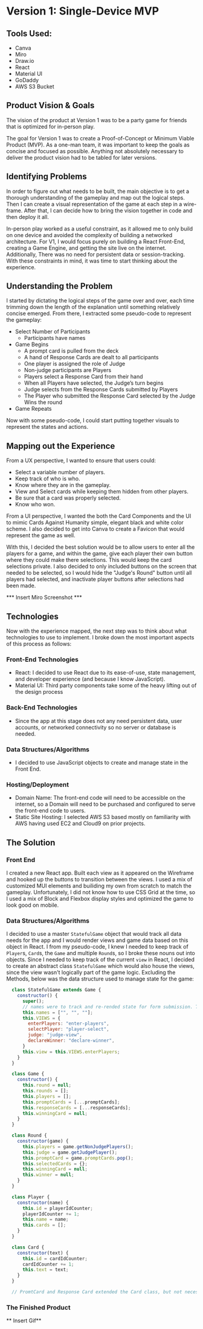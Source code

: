 # Version 1: Single-Device MVP

## Tools Used:
- Canva
- Miro
- Draw.io
- React
- Material UI
- GoDaddy
- AWS S3 Bucket

## Product Vision & Goals
The vision of the product at Version 1 was to be a party game for friends that is optimized for in-person play.

The goal for Version 1 was to create a Proof-of-Concept or Minimum Viable Product (MVP). As a one-man team, it was important to keep the goals as concise and focused as possible. Anything not absolutely necessary to deliver the product vision had to be tabled for later versions.  

## Identifying Problems
In order to figure out what needs to be built, the main objective is to get a thorough understanding of the gameplay and map out the logical steps. Then I can create a visual representation of the game at each step in a wire-frame.  After that, I can decide how to bring the vision together in code and then deploy it all.

In-person play worked as a useful constraint, as it allowed me to only build on one device and avoided the complexity of building a networked architecture. For V1, I would focus purely on building a React Front-End, creating a Game Engine, and getting the site live on the internet. Additionally, There was no need for persistent data or session-tracking.  With these constraints in mind, it was time to start thinking about the experience.

## Understanding the Problem
I started by dictating the logical steps of the game over and over, each time trimming down the length of the explanation until something relatively concise emerged. From there, I extracted some pseudo-code to represent the gameplay:

- Select Number of Participants
  -	Participants have names
- Game Begins
  -	A prompt card is pulled from the deck
  -	A hand of Response Cards are dealt to all participants
  -	One player is assigned the role of Judge
  -	Non-judge participants are Players
  -	Players select a Response Card from their hand
  -	When all Players have selected, the Judge’s turn begins
  -	Judge selects from the Response Cards submitted by Players
  -	The Player who submitted the Response Card selected by the Judge Wins the round
- Game Repeats

Now with some pseudo-code, I could start putting together visuals to represent the states and actions.

## Mapping out the Experience
From a UX perspective, I wanted to ensure that users could:

-	Select a variable number of players.
-	Keep track of who is who.
-	Know where they are in the gameplay.
-	View and Select cards while keeping them hidden from other players.
-	Be sure that a card was properly selected.
-	Know who won.

From a UI perspective, I wanted the both the Card Components and the UI to mimic Cards Against Humanity simple, elegant black and white color scheme. I also decided to get into Canva to create a Favicon that would represent the game as well.

With this, I decided the best solution would be to allow users to enter all the players for a game, and within the game, give each player their own button where they could make there selections. This would keep the card selections private. I also decided to only included buttons on the screen that needed to be selected, so I would hide the "Judge's Round" button until all players had selected, and inactivate player buttons after selections had been made.

*** Insert Miro Screenshot ***

## Technologies
Now with the experience mapped, the next step was to think about what technologies to use to implement. I broke down the most important aspects of this process as follows:

###	Front-End Technologies
- React: I decided to use React due to its ease-of-use, state management, and developer experience (and because I know JavaScript). 
- Material UI: Third party components take some of the heavy lifting out of the design process

### Back-End Technologies
- Since the app at this stage does not any need persistent data, user accounts, or networked connectivity so no server or database is needed.

### Data Structures/Algorithms
- I decided to use JavaScript objects to create and manage state in the Front End.

### Hosting/Deployment
- Domain Name: The front-end code will need to be accessible on the internet, so a Domain will need to be purchased and configured to serve the front-end code to users.  
- Static Site Hosting: I selected AWS S3 based mostly on familiarity with AWS having used EC2 and Cloud9 on prior projects.


## The Solution

### Front End
I created a new React app. Built each view as it appeared on the Wireframe and hooked up the buttons to transition between the views. I used a mix of customized MUI elements and builiding my own from scratch to match the gameplay.  Unfortunately, I did not know how to use CSS Grid at the time, so I used a mix of Block and Flexbox display styles and optimized the game to look good on mobile.

### Data Structures/Algorithms
I decided to use a master `StatefulGame` object that would track all data needs for the app and I would render views and game data based on this object in React.  I from my pseudo-code, I knew I needed to keep track of `Player`s, `Card`s, the `Game` and multiple `Round`s, so I broke these nouns out into objects. Since I needed to keep track of the current `view` in React, I decided to create an abstract class `StatefulGame` which would also house the views, since the view wasn't logically part of the game logic. Excluding the Methods, below was the data structure used to manage state for the game:

```javascript
  class StatefulGame extends Game {
    constructor() {
      super();
      // names were to track and re-rended state for form submission. This was removed in V2.
      this.names = ["", "", ""];
      this.VIEWS = {
        enterPlayers: "enter-players",
        selectPlayer: "player-select",
        judge: "judge-view",
        declareWinner: "declare-winner",
      }
      this.view = this.VIEWS.enterPlayers;
    }
  }

  class Game {
    constructor() {
      this.round = null;
      this.rounds = [];
      this.players = [];
      this.promptCards = [...promptCards];
      this.responseCards = [...responseCards];
      this.winningCard = null;
    }
  }

  class Round {
    constructor(game) {
      this.players = game.getNonJudgePlayers();
      this.judge = game.getJudgePlayer();
      this.promptCard = game.promptCards.pop();
      this.selectedCards = {};
      this.winningCard = null;
      this.winner = null;
    }
  }

  class Player {
    constructor(name) {
      this.id = playerIdCounter;
      playerIdCounter += 1;
      this.name = name;
      this.cards = [];
    }
  }

  class Card {
    constructor(text) {
      this.id = cardIdCounter;
      cardIdCounter += 1;
      this.text = text;
    }
  }

  // PromtCard and Response Card extended the Card class, but not necessary for understanding the architecture
```

### The Finished Product
 
** Insert Gif**